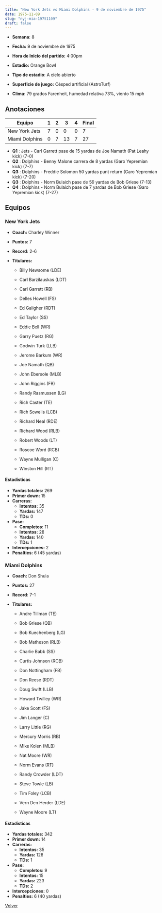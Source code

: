 ```yaml
---
title: "New York Jets vs Miami Dolphins - 9 de noviembre de 1975"
date: 1975-11-09
slug: "nyj-mia-19751109"
draft: false
---
```


* **Semana:** 8
* **Fecha:** 9 de noviembre de 1975

* **Hora de Inicio del partido:** 4:00pm
* **Estadio:** Orange Bowl
* **Tipo de estadio:** A cielo abierto
* **Superficie de juego:** Césped artificial (AstroTurf)
* **Clima:** 79 grados Farenheit, humedad relativa 73%, viento 15 mph





## Anotaciones
| Equipo | 1 | 2 | 3 | 4 | Final |
|--------|---|---|---|---|-------|
| New York Jets  | 7 | 0 | 0 | 0  | 7 |
| Miami Dolphins  | 0 | 7 | 13 | 7  | 27 |
* **Q1** : Jets - Carl Garrett pase de 15 yardas de Joe Namath (Pat Leahy kick) (7-0)
* **Q2** : Dolphins - Benny Malone carrera de 8 yardas (Garo Yepremian kick) (7-7)
* **Q3** : Dolphins - Freddie Solomon 50 yardas punt return (Garo Yepremian kick) (7-20)
* **Q3** : Dolphins - Norm Bulaich pase de 59 yardas de Bob Griese (7-13)
* **Q4** : Dolphins - Norm Bulaich pase de 7 yardas de Bob Griese (Garo Yepremian kick) (7-27)


## Equipos


### New York Jets
* **Coach:** Charley Winner
* **Puntos:** 7
* **Record:** 2-6
* **Titulares:** 

  * Billy Newsome (LDE) 

  * Carl Barzilauskas (LDT) 

  * Carl Garrett (RB) 

  * Delles Howell (FS) 

  * Ed Galigher (RDT) 

  * Ed Taylor (SS) 

  * Eddie Bell (WR) 

  * Garry Puetz (RG) 

  * Godwin Turk (LLB) 

  * Jerome Barkum (WR) 

  * Joe Namath (QB) 

  * John Ebersole (MLB) 

  * John Riggins (FB) 

  * Randy Rasmussen (LG) 

  * Rich Caster (TE) 

  * Rich Sowells (LCB) 

  * Richard Neal (RDE) 

  * Richard Wood (RLB) 

  * Robert Woods (LT) 

  * Roscoe Word (RCB) 

  * Wayne Mulligan (C) 

  * Winston Hill (RT) 

#### Estadísticas
* **Yardas totales:** 269
* **Primer down:** 15
* **Carreras:**
  * **Intentos:** 35
  * **Yardas:** 147
  * **TDs:** 0
* **Pase:**
  * **Completos:** 11
  * **Intentos:** 28
  * **Yardas:** 140
  * **TDs:** 1
* **Intercepciones:** 2
* **Penalties:** 6 (45 yardas)

### Miami Dolphins
* **Coach:** Don Shula
* **Puntos:** 27
* **Record:** 7-1
* **Titulares:** 

  * Andre Tillman (TE) 

  * Bob Griese (QB) 

  * Bob Kuechenberg (LG) 

  * Bob Matheson (RLB) 

  * Charlie Babb (SS) 

  * Curtis Johnson (RCB) 

  * Don Nottingham (FB) 

  * Don Reese (RDT) 

  * Doug Swift (LLB) 

  * Howard Twilley (WR) 

  * Jake Scott (FS) 

  * Jim Langer (C) 

  * Larry Little (RG) 

  * Mercury Morris (RB) 

  * Mike Kolen (MLB) 

  * Nat Moore (WR) 

  * Norm Evans (RT) 

  * Randy Crowder (LDT) 

  * Steve Towle (LB) 

  * Tim Foley (LCB) 

  * Vern Den Herder (LDE) 

  * Wayne Moore (LT) 

#### Estadísticas
* **Yardas totales:** 342
* **Primer down:** 14
* **Carreras:**
  * **Intentos:** 35
  * **Yardas:** 128
  * **TDs:** 1
* **Pase:**
  * **Completos:** 9
  * **Intentos:** 15
  * **Yardas:** 223
  * **TDs:** 2
* **Intercepciones:** 0
* **Penalties:** 6 (40 yardas)


[Volver](/historia/1975)
